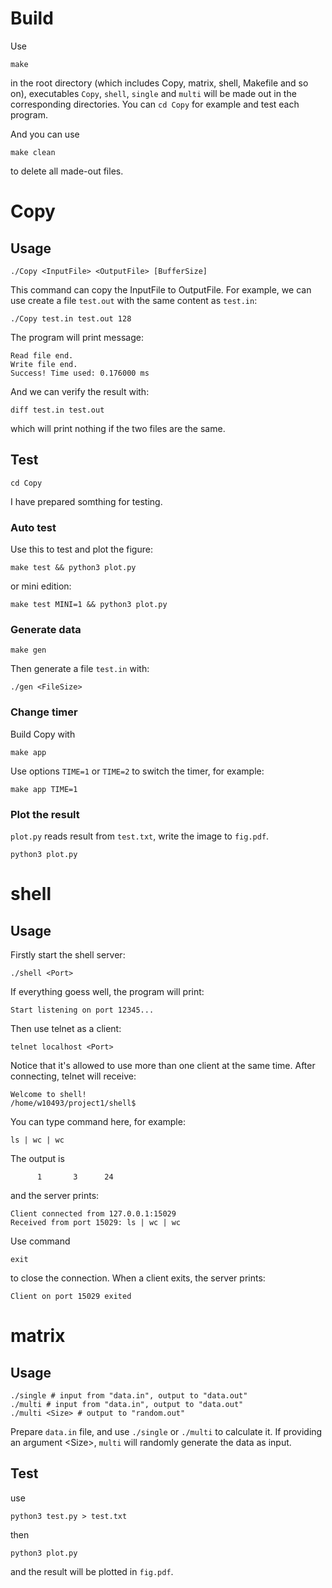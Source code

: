 # Build
Use
```shell
make
```
in the root directory (which includes Copy, matrix, shell, Makefile and so on),
executables `Copy`, `shell`, `single` and `multi` will be made out in the corresponding directories. You can `cd Copy` for example and test each program.

And you can use
```shell
make clean
```
to delete all made-out files.

# Copy
## Usage
```shell
./Copy <InputFile> <OutputFile> [BufferSize]
```
This command can copy the InputFile to OutputFile. For example,
we can use create a file `test.out` with the same content as `test.in`:
```shell
./Copy test.in test.out 128
```
The program will print message:
```
Read file end.
Write file end.
Success! Time used: 0.176000 ms
```
And we can verify the result with:
```shell
diff test.in test.out
```
which will print nothing if the two files are the same.

## Test
```shell
cd Copy
```
I have prepared somthing for testing.
### Auto test
Use this to test and plot the figure:
```shell
make test && python3 plot.py
```
or mini edition:
```shell
make test MINI=1 && python3 plot.py
```

### Generate data
```shell
make gen
```
Then generate a file `test.in` with:
```
./gen <FileSize>
```
### Change timer
Build Copy with
```
make app
```
Use options `TIME=1` or `TIME=2` to switch the timer,
for example:
```
make app TIME=1
```
### Plot the result
`plot.py` reads result from `test.txt`, write the image to `fig.pdf`.
```shell
python3 plot.py
```

# shell
## Usage
Firstly start the shell server:
```shell
./shell <Port>
```
If everything goess well, the program will print:
```
Start listening on port 12345...
```
Then use telnet as a client:
```shell
telnet localhost <Port>
```
Notice that it's allowed to use more than one client at the same time.
After connecting, telnet will receive:
```
Welcome to shell!
/home/w10493/project1/shell$
```

You can type command here, for example:
```shell
ls | wc | wc
```
The output is
```
      1       3      24
```
and the server prints:
```
Client connected from 127.0.0.1:15029
Received from port 15029: ls | wc | wc
```
Use command
```
exit
```
to close the connection. When a client exits, the server prints:
```
Client on port 15029 exited
```
# matrix
## Usage
```shell
./single # input from "data.in", output to "data.out"
./multi # input from "data.in", output to "data.out"
./multi <Size> # output to "random.out"
```
Prepare `data.in` file, and use `./single` or `./multi`
to calculate it. If providing an argument \<Size\>, `multi`
will randomly generate the data as input.
## Test
use
```shell
python3 test.py > test.txt
```
then
```shell
python3 plot.py
```
and the result will be plotted in `fig.pdf`.